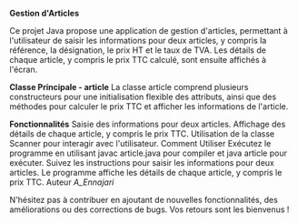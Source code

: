 ****Gestion d'Articles****

Ce projet Java propose une application de gestion d'articles, permettant à l'utilisateur de saisir les informations pour deux articles, y compris la référence,
la désignation, le prix HT et le taux de TVA. Les détails de chaque article, y compris le prix TTC calculé, sont ensuite affichés à l'écran.

**Classe Principale - article**
La classe article comprend plusieurs constructeurs pour une initialisation flexible des attributs, ainsi que des méthodes pour calculer le prix TTC et afficher les informations de l'article.

**Fonctionnalités**
Saisie des informations pour deux articles.
Affichage des détails de chaque article, y compris le prix TTC.
Utilisation de la classe Scanner pour interagir avec l'utilisateur.
Comment Utiliser
Exécutez le programme en utilisant javac article.java pour compiler et java article pour exécuter.
Suivez les instructions pour saisir les informations pour deux articles.
Le programme affiche les détails de chaque article, y compris le prix TTC.
Auteur
_A_Ennajari_

N'hésitez pas à contribuer en ajoutant de nouvelles fonctionnalités, des améliorations ou des corrections de bugs. Vos retours sont les bienvenus !
